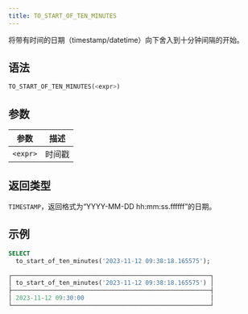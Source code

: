 ```yaml
---
title: TO_START_OF_TEN_MINUTES
---
```


将带有时间的日期（timestamp/datetime）向下舍入到十分钟间隔的开始。

## 语法

```sql
TO_START_OF_TEN_MINUTES(<expr>)
```

## 参数

| 参数      | 描述       |
|-----------|------------|
| `<expr>`  | 时间戳     |

## 返回类型

`TIMESTAMP`，返回格式为“YYYY-MM-DD hh:mm:ss.ffffff”的日期。

## 示例

```sql
SELECT
  to_start_of_ten_minutes('2023-11-12 09:38:18.165575');

┌───────────────────────────────────────────────────────┐
│ to_start_of_ten_minutes('2023-11-12 09:38:18.165575') │
├───────────────────────────────────────────────────────┤
│ 2023-11-12 09:30:00                                   │
└───────────────────────────────────────────────────────┘
```